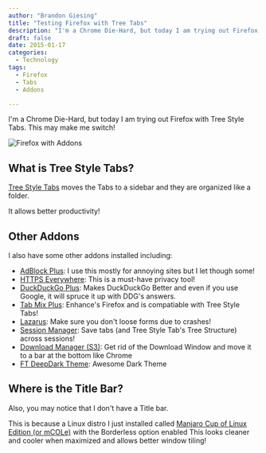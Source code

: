 ```yaml
---
author: "Brandon Giesing"
title: "Testing Firefox with Tree Tabs"
description: "I'm a Chrome Die-Hard, but today I am trying out Firefox with Tree Style Tabs. Will this make me switch?﻿"
draft: false
date: 2015-01-17
categories:
  - Technology
tags:
  - Firefox
  - Tabs
  - Addons

---
```


I'm a Chrome Die-Hard, but today I am trying out Firefox with Tree Style Tabs. This may make me switch!

![Firefox with Addons](https://i.imgur.com/HS4ykf8.png)

## What is Tree Style Tabs?

[Tree Style Tabs][1] moves the Tabs to a sidebar and they are organized like a
folder.

It allows better productivity!

## Other Addons

I also have some other addons installed including:

- [AdBlock Plus][2]: I use this mostly for annoying sites but I let though some!
- [HTTPS Everywhere][3]: This is a must-have privacy tool!
- [DuckDuckGo Plus][4]: Makes DuckDuckGo Better and even if you use Google, it
  will spruce it up with DDG's answers.
- [Tab Mix Plus][5]: Enhance's Firefox and is compatiable with Tree Style Tabs!
- [Lazarus][6]: Make sure you don't loose forms due to crashes!
- [Session Manager][7]: Save tabs (and Tree Style Tab's Tree Structure) across
  sessions!
- [Download Manager (S3)][8]: Get rid of the Download Window and move it to a
  bar at the bottom like Chrome
- [FT DeepDark Theme][9]: Awesome Dark Theme

## Where is the Title Bar?

Also, you may notice that I don't have a Title bar.

This is because a Linux distro I just installed called [Manjaro Cup of Linux
Edition (or mCOLe)][10] with the Borderless option enabled This looks cleaner
and cooler when maximized and allows better window tiling!

[1]: https://addons.mozilla.org/en-US/firefox/addon/tree-style-tab/
[2]: https://adblockplus.org/en/
[3]: https://www.eff.org/https-everywhere
[4]: https://ddg.gg
[5]: https://tmp.garyr.net/
[6]: https://getlazarus.com/
[7]: https://sessionmanager.mozdev.org/
[8]: https://www.s3blog.org/
[9]: https://addons.mozilla.org/en-US/firefox/addon/ft-deepdark/
[10]: https://cupoflinux.com
